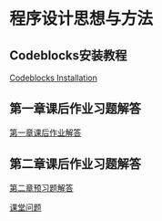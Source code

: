 # 程序设计思想与方法
## Codeblocks安装教程
   [Codeblocks Installation](https://github.com/longsjtu/FAQ/tree/Programming---ideas-and-methods/Codeblocks%20Installation)
## 第一章课后作业习题解答
   [第一章课后作业解答](https://github.com/longsjtu/FAQ/blob/Programming---ideas-and-methods/Chapter1/Homewrok1.md)
## 第二章课后作业习题解答
   [第二章预习题解答](https://github.com/longsjtu/FAQ/blob/Programming---ideas-and-methods/Chapter2/Preview%20homework.md)
   
   [课堂问题](https://github.com/longsjtu/FAQ/blob/Programming---ideas-and-methods/Chapter2/Other%20questions.md)
